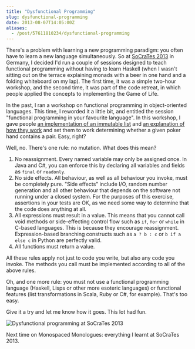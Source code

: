 ```yaml
---
title: "Dysfunctional Programming"
slug: dysfunctional-programming
date: 2013-08-07T14:05:00Z
aliases:
  - /post/57611810234/dysfunctional-programming
---
```


There's a problem with learning a new programming paradigm: you often
have to learn a new language simultaneously. So at [SoCraTes
2013](http://socrates-conference.de/) in Germany, I decided I'd run a
couple of sessions designed to teach functional programming without
having to learn Haskell (when I wasn't sitting out on the terrace
explaining monads with a beer in one hand and a folding whiteboard on my
lap). The first time, it was a simple two-hour workshop, and the second
time, it was part of the code retreat, in which people applied the
concepts to implementing the Game of Life.

<!--more-->

In the past, I ran a workshop on functional programming in
object-oriented languages. This time, I reworded it a little bit, and
entitled the session "functional programming in your favourite
language". In this workshop, I gave people [an implementation of an
immutable list](https://github.com/SamirTalwar/Lists) and [an
explanation of how they
work](http://monospacedmonologues.com/post/11969111291/comprehending-lists)
and set them to work determining whether a given poker hand contains a
pair. Easy, right?

Well, no. There's one rule: no mutation. What does this mean?

1.  No reassignment. Every named variable may only be assigned once. In
    Java and C\#, you can enforce this by declaring all variables and
    fields as `final` or `readonly`.
2.  No side effects. All behaviour, as well as all behaviour you invoke,
    must be completely pure. "Side effects" include I/O, random number
    generation and all other behaviour that depends on the software not
    running under a closed system. For the purposes of this exercise,
    assertions in your tests are OK, as we need some way to determine
    that the code does anything at all.
3.  All expressions must result in a value. This means that you cannot
    call void methods or side-effecting control flow such as `if`, `for`
    or `while` in C-based languages. This is because they encourage
    reassignment. Expression-based branching constructs such as
    `a ? b : c` or `b if a else c` in Python are perfectly valid.
4.  All functions must return a value.

All these rules apply not just to code you write, but also any code you
invoke. The methods you call must be implemented according to all of the
above rules.

Oh, and one more rule: you must not use a functional programming
language (Haskell, Lisps or other more esoteric languages) or functional
features (list transformations in Scala, Ruby or C\#, for example).
That's too easy.

Give it a try and let me know how it goes. This lot had fun.

![Dysfunctional programming at SoCraTes
2013](https://lh3.googleusercontent.com/--Oj-xgmIRCw/Ufz8Lws_xCI/AAAAAAAAAfc/Rqcg3d2nhDk/w1276-h957-no/1375534092829.jpg)

Next time on Monospaced Monologues: everything I learnt at SoCraTes
2013.
